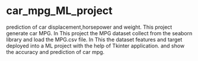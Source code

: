 # car_mpg_ML_project
prediction of car displacement,horsepower and weight.
This project generate car MPG. In This project the MPG dataset collect from the seaborn library and load the MPG.csv file. In This the dataset features and target deployed into a ML project with the help of Tkinter application. and show the accuracy and prediction of car mpg.

